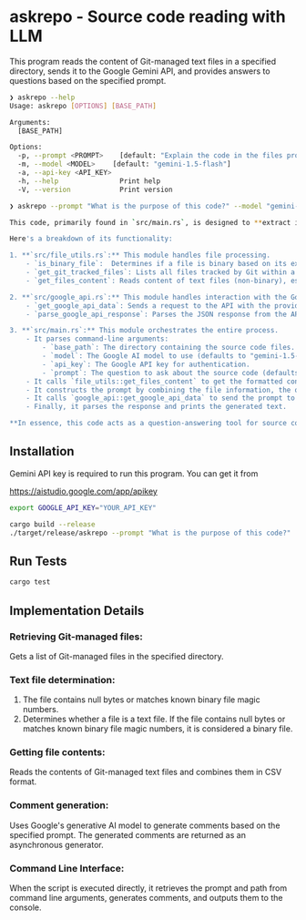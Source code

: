 # askrepo - Source code reading with LLM

This program reads the content of Git-managed text files in a specified directory, sends it to the Google Gemini API, and provides answers to questions based on the specified prompt.

```bash
❯ askrepo --help
Usage: askrepo [OPTIONS] [BASE_PATH]

Arguments:
  [BASE_PATH]

Options:
  -p, --prompt <PROMPT>    [default: "Explain the code in the files provided"]
  -m, --model <MODEL>　　 [default: "gemini-1.5-flash"]
  -a, --api-key <API_KEY>
  -h, --help               Print help
  -V, --version            Print version
```

```bash
❯ askrepo --prompt "What is the purpose of this code?" --model "gemini-1.5-flash" ./src

This code, primarily found in `src/main.rs`, is designed to **extract information from source code files and provide answers to questions about them using a Google AI model**. It leverages the `google_api` module (`src/google_api.rs`) to interact with the Google Generative Language API.

Here's a breakdown of its functionality:

1. **`src/file_utils.rs`:** This module handles file processing.
    - `is_binary_file`:  Determines if a file is binary based on its extension and magic numbers (lines 10-25).
    - `get_git_tracked_files`: Lists all files tracked by Git within a given directory (lines 27-40).
    - `get_files_content`: Reads content of text files (non-binary), escapes special characters, and formats it for use in the query (lines 42-58).

2. **`src/google_api.rs`:** This module handles interaction with the Google AI API.
    - `get_google_api_data`: Sends a request to the API with the provided query, model name, and API key (lines 4-25).
    - `parse_google_api_response`: Parses the JSON response from the API, extracting the generated text (lines 27-36).

3. **`src/main.rs`:** This module orchestrates the entire process.
    - It parses command-line arguments:
        - `base_path`: The directory containing the source code files.
        - `model`: The Google AI model to use (defaults to "gemini-1.5-flash").
        - `api_key`: The Google API key for authentication.
        - `prompt`: The question to ask about the source code (defaults to "Explain the code in the files provided").
    - It calls `file_utils::get_files_content` to get the formatted content of text files within the `base_path`.
    - It constructs the prompt by combining the file information, the question, and the extracted source code content.
    - It calls `google_api::get_google_api_data` to send the prompt to the Google AI model.
    - Finally, it parses the response and prints the generated text.

**In essence, this code acts as a question-answering tool for source code by using a Google AI model to analyze and provide answers based on the provided source code files.**
```

## Installation

Gemini API key is required to run this program. You can get it from

https://aistudio.google.com/app/apikey

```bash
export GOOGLE_API_KEY="YOUR_API_KEY"

cargo build --release
./target/release/askrepo --prompt "What is the purpose of this code?" ../your-repo/src
```

## Run Tests

```bash
cargo test
```

## Implementation Details

### Retrieving Git-managed files:

Gets a list of Git-managed files in the specified directory.

### Text file determination:

1. The file contains null bytes or matches known binary file magic numbers.
2. Determines whether a file is a text file. If the file contains null bytes or matches known binary file magic numbers, it is considered a binary file.

### Getting file contents:

Reads the contents of Git-managed text files and combines them in CSV format.

### Comment generation:

Uses Google's generative AI model to generate comments based on the specified prompt. The generated comments are returned as an asynchronous generator.

### Command Line Interface:

When the script is executed directly, it retrieves the prompt and path from command line arguments, generates comments, and outputs them to the console.
